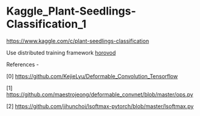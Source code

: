 # Kaggle_Plant-Seedlings-Classification_1
https://www.kaggle.com/c/plant-seedlings-classification

Use distributed training framework [horovod](https://github.com/uber/horovod)

References -

[0] https://github.com/KejieLyu/Deformable_Convolution_Tensorflow

[1] https://github.com/maestrojeong/deformable_convnet/blob/master/ops.py

[2] https://github.com/jihunchoi/lsoftmax-pytorch/blob/master/lsoftmax.py
